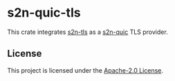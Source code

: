 # s2n-quic-tls

This crate integrates [s2n-tls](https://github.com/aws/s2n-tls) as a [s2n-quic](https://github.com/aws/s2n-quic) TLS provider.

## License

This project is licensed under the [Apache-2.0 License][license-url].

[license-badge]: https://img.shields.io/badge/license-apache-blue.svg
[license-url]: https://aws.amazon.com/apache-2-0/
